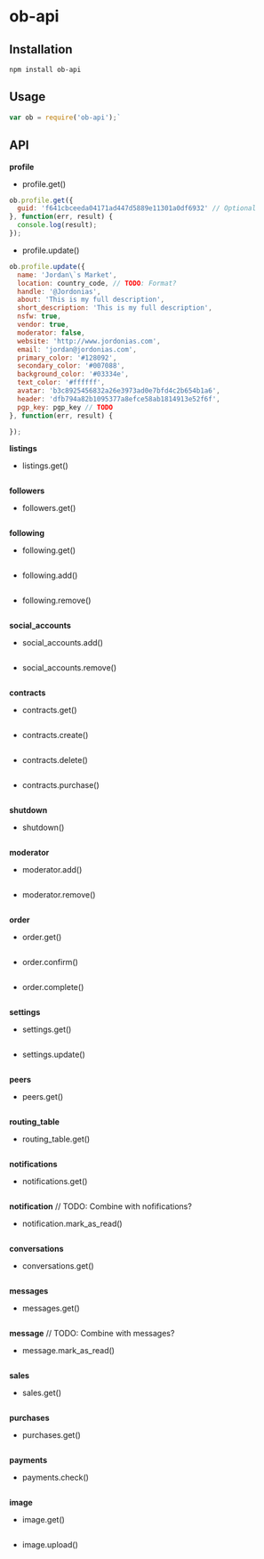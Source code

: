 # ob-api

## Installation

`npm install ob-api`

## Usage

```js
var ob = require('ob-api');`
```

## API

**profile**

* profile.get()
```js
ob.profile.get({
  guid: 'f641cbceeda04171ad447d5889e11301a0df6932' // Optional
}, function(err, result) {
  console.log(result);
});
```

* profile.update()
```js
ob.profile.update({
  name: 'Jordan\`s Market',
  location: country_code, // TODO: Format?
  handle: '@Jordonias',
  about: 'This is my full description',
  short_description: 'This is my full description',
  nsfw: true,
  vendor: true,
  moderator: false,
  website: 'http://www.jordonias.com',
  email: 'jordan@jordonias.com',
  primary_color: '#128092',
  secondary_color: '#007088',
  background_color: '#03334e',
  text_color: '#ffffff',
  avatar: 'b3c8925456832a26e3973ad0e7bfd4c2b654b1a6',
  header: 'dfb794a82b1095377a8efce58ab1814913e52f6f',
  pgp_key: pgp_key // TODO
}, function(err, result) {

});
```


**listings**

* listings.get()
```js
```


**followers**

* followers.get()
```js
```


**following**

* following.get()
```js
```

* following.add()
```js
```

* following.remove()
```js
```


**social_accounts**

* social_accounts.add()
```js
```

* social_accounts.remove()
```js
```


**contracts**

* contracts.get()
```js
```

* contracts.create()
```js
```

* contracts.delete()
```js
```

* contracts.purchase()
```js
```


**shutdown**

* shutdown()
```js
```


**moderator**

* moderator.add()
```js
```

* moderator.remove()
```js
```


**order**

* order.get()
```js
```

* order.confirm()
```js
```

* order.complete()
```js
```


**settings**

* settings.get()
```js
```

* settings.update()
```js
```


**peers**

* peers.get()
```js
```


**routing_table**

* routing_table.get()
```js
```


**notifications**

* notifications.get()
```js
```


**notification**
// TODO: Combine with nofifications?

* notification.mark_as_read()
```js
```


**conversations**

* conversations.get()
```js
```


**messages**

* messages.get()
```js
```


**message**
// TODO: Combine with messages?

* message.mark_as_read()
```js
```


**sales**

* sales.get()
```js
```


**purchases**

* purchases.get()
```js
```


**payments**

* payments.check()
```js
```


**image**

* image.get()
```js
```

* image.upload()
```js
```
